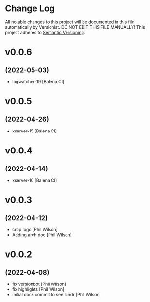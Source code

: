 # Change Log

All notable changes to this project will be documented in this file
automatically by Versionist. DO NOT EDIT THIS FILE MANUALLY!
This project adheres to [Semantic Versioning](http://semver.org/).

# v0.0.6
## (2022-05-03)

* logwatcher-19 [Balena CI]

# v0.0.5
## (2022-04-26)

* xserver-15 [Balena CI]

# v0.0.4
## (2022-04-14)

* xserver-10 [Balena CI]

# v0.0.3
## (2022-04-12)

* crop logo [Phil Wilson]
* Adding arch doc [Phil Wilson]

# v0.0.2
## (2022-04-08)

* fix versionbot [Phil Wilson]
* fix highlights [Phil Wilson]
* initial docs commit to see landr [Phil Wilson]
